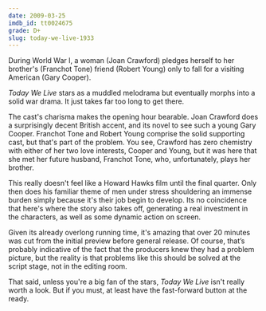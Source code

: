 ```yaml
---
date: 2009-03-25
imdb_id: tt0024675
grade: D+
slug: today-we-live-1933
---
```


During World War I, a woman (Joan Crawford) pledges herself to her brother's (Franchot Tone) friend (Robert Young) only to fall for a visiting American (Gary Cooper).

_Today We Live_ stars as a muddled melodrama but eventually morphs into a solid war drama. It just takes far too long to get there.

The cast's charisma makes the opening hour bearable. Joan Crawford does a surprisingly decent British accent, and its novel to see such a young Gary Cooper. Franchot Tone and Robert Young comprise the solid supporting cast, but that's part of the problem. You see, Crawford has zero chemistry with either of her two love interests, Cooper and Young, but it was here that she met her future husband, Franchot Tone, who, unfortunately, plays her brother.

This really doesn't feel like a Howard Hawks film until the final quarter. Only then does his familiar theme of men under stress shouldering an immense burden simply because it's their job begin to develop. Its no coincidence that here's where the story also takes off, generating a real investment in the characters, as well as some dynamic action on screen.

Given its already overlong running time, it's amazing that over 20 minutes was cut from the initial preview before general release. Of course, that’s probably indicative of the fact that the producers knew they had a problem picture, but the reality is that problems like this should be solved at the script stage, not in the editing room.

That said, unless you're a big fan of the stars, _Today We Live_ isn't really worth a look. But if you must, at least have the fast-forward button at the ready.
